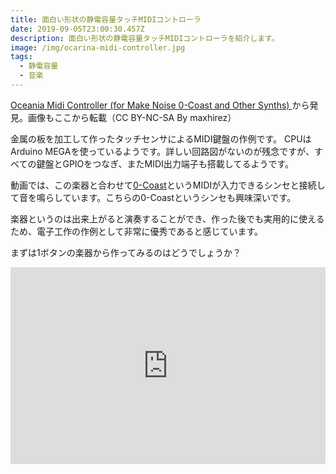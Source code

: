 ```yaml
---
title: 面白い形状の静電容量タッチMIDIコントローラ
date: 2019-09-05T23:00:30.457Z
description: 面白い形状の静電容量タッチMIDIコントローラを紹介します。
image: /img/ocarina-midi-controller.jpg
tags:
  - 静電容量
  - 音楽
---
```

[Oceania Midi Controller (for Make Noise 0-Coast and Other Synths)](https://www.instructables.com/id/Oceania-Midi-Controller-for-Make-Noise-0-Coast-and/)から発見。画像もここから転載（CC BY-NC-SA By maxhirez）

金属の板を加工して作ったタッチセンサによるMIDI鍵盤の作例です。
CPUはArduino MEGAを使っているようです。詳しい回路図がないのが残念ですが、すべての鍵盤とGPIOをつなぎ、またMIDI出力端子も搭載してるようです。

動画では、この楽器と合わせて[0-Coast](http://www.makenoisemusic.com/synthesizers/ohcoast)というMIDIが入力できるシンセと接続して音を鳴らしています。こちらの0-Coastというシンセも興味深いです。

楽器というのは出来上がると演奏することができ、作った後でも実用的に使えるため、電子工作の作例として非常に優秀であると感じています。

まずは1ボタンの楽器から作ってみるのはどうでしょうか？

<iframe width="100%" height="315" src="https://www.youtube.com/embed/ASV1aghEJ_0" frameborder="0" allow="accelerometer; autoplay; encrypted-media; gyroscope; picture-in-picture" allowfullscreen></iframe>
